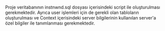 Proje veritabanının instnwnd.sql dosyası içerisindeki script ile oluşturulması gerekmektedir. Ayrıca user işlemleri için de gerekli olan tabloların oluşturulması ve Context içerisindeki server bilgilerinin kullanılan server'a özel bilgiler ile tanımlanması gerekmektedir.